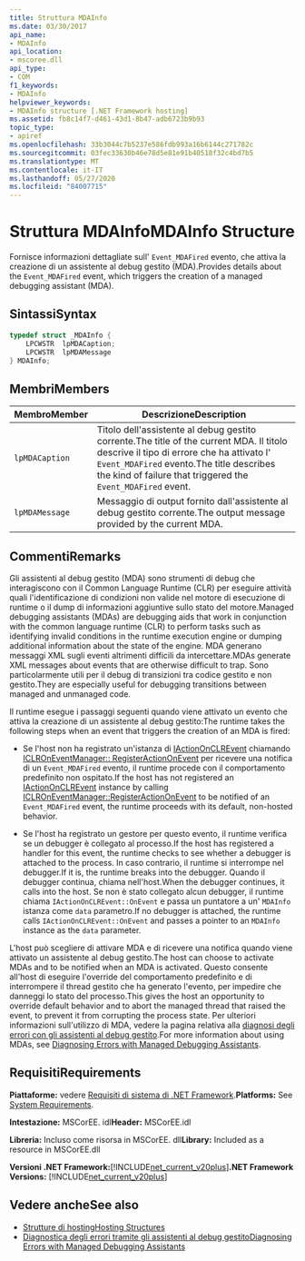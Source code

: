 ```yaml
---
title: Struttura MDAInfo
ms.date: 03/30/2017
api_name:
- MDAInfo
api_location:
- mscoree.dll
api_type:
- COM
f1_keywords:
- MDAInfo
helpviewer_keywords:
- MDAInfo structure [.NET Framework hosting]
ms.assetid: fb8c14f7-d461-43d1-8b47-adb6723b9b93
topic_type:
- apiref
ms.openlocfilehash: 33b3044c7b5237e586fdb993a16b6144c271782c
ms.sourcegitcommit: 03fec33630b46e78d5e81e91b40518f32c4bd7b5
ms.translationtype: MT
ms.contentlocale: it-IT
ms.lasthandoff: 05/27/2020
ms.locfileid: "84007715"
---
```

# <a name="mdainfo-structure"></a><span data-ttu-id="ef615-102">Struttura MDAInfo</span><span class="sxs-lookup"><span data-stu-id="ef615-102">MDAInfo Structure</span></span>
<span data-ttu-id="ef615-103">Fornisce informazioni dettagliate sull' `Event_MDAFired` evento, che attiva la creazione di un assistente al debug gestito (MDA).</span><span class="sxs-lookup"><span data-stu-id="ef615-103">Provides details about the `Event_MDAFired` event, which triggers the creation of a managed debugging assistant (MDA).</span></span>  
  
## <a name="syntax"></a><span data-ttu-id="ef615-104">Sintassi</span><span class="sxs-lookup"><span data-stu-id="ef615-104">Syntax</span></span>  
  
```cpp  
typedef struct _MDAInfo {  
    LPCWSTR  lpMDACaption;  
    LPCWSTR  lpMDAMessage  
} MDAInfo;  
```  
  
## <a name="members"></a><span data-ttu-id="ef615-105">Membri</span><span class="sxs-lookup"><span data-stu-id="ef615-105">Members</span></span>  
  
|<span data-ttu-id="ef615-106">Membro</span><span class="sxs-lookup"><span data-stu-id="ef615-106">Member</span></span>|<span data-ttu-id="ef615-107">Descrizione</span><span class="sxs-lookup"><span data-stu-id="ef615-107">Description</span></span>|  
|------------|-----------------|  
|`lpMDACaption`|<span data-ttu-id="ef615-108">Titolo dell'assistente al debug gestito corrente.</span><span class="sxs-lookup"><span data-stu-id="ef615-108">The title of the current MDA.</span></span> <span data-ttu-id="ef615-109">Il titolo descrive il tipo di errore che ha attivato l' `Event_MDAFired` evento.</span><span class="sxs-lookup"><span data-stu-id="ef615-109">The title describes the kind of failure that triggered the `Event_MDAFired` event.</span></span>|  
|`lpMDAMessage`|<span data-ttu-id="ef615-110">Messaggio di output fornito dall'assistente al debug gestito corrente.</span><span class="sxs-lookup"><span data-stu-id="ef615-110">The output message provided by the current MDA.</span></span>|  
  
## <a name="remarks"></a><span data-ttu-id="ef615-111">Commenti</span><span class="sxs-lookup"><span data-stu-id="ef615-111">Remarks</span></span>  
 <span data-ttu-id="ef615-112">Gli assistenti al debug gestito (MDA) sono strumenti di debug che interagiscono con il Common Language Runtime (CLR) per eseguire attività quali l'identificazione di condizioni non valide nel motore di esecuzione di runtime o il dump di informazioni aggiuntive sullo stato del motore.</span><span class="sxs-lookup"><span data-stu-id="ef615-112">Managed debugging assistants (MDAs) are debugging aids that work in conjunction with the common language runtime (CLR) to perform tasks such as identifying invalid conditions in the runtime execution engine or dumping additional information about the state of the engine.</span></span> <span data-ttu-id="ef615-113">MDA generano messaggi XML sugli eventi altrimenti difficili da intercettare.</span><span class="sxs-lookup"><span data-stu-id="ef615-113">MDAs generate XML messages about events that are otherwise difficult to trap.</span></span> <span data-ttu-id="ef615-114">Sono particolarmente utili per il debug di transizioni tra codice gestito e non gestito.</span><span class="sxs-lookup"><span data-stu-id="ef615-114">They are especially useful for debugging transitions between managed and unmanaged code.</span></span>  
  
 <span data-ttu-id="ef615-115">Il runtime esegue i passaggi seguenti quando viene attivato un evento che attiva la creazione di un assistente al debug gestito:</span><span class="sxs-lookup"><span data-stu-id="ef615-115">The runtime takes the following steps when an event that triggers the creation of an MDA is fired:</span></span>  
  
- <span data-ttu-id="ef615-116">Se l'host non ha registrato un'istanza di [IActionOnCLREvent](../../../../docs/framework/unmanaged-api/hosting/iactiononclrevent-interface.md) chiamando [ICLROnEventManager:: RegisterActionOnEvent](iclroneventmanager-registeractiononevent-method.md) per ricevere una notifica di un `Event_MDAFired` evento, il runtime procede con il comportamento predefinito non ospitato.</span><span class="sxs-lookup"><span data-stu-id="ef615-116">If the host has not registered an [IActionOnCLREvent](../../../../docs/framework/unmanaged-api/hosting/iactiononclrevent-interface.md) instance by calling [ICLROnEventManager::RegisterActionOnEvent](iclroneventmanager-registeractiononevent-method.md) to be notified of an `Event_MDAFired` event, the runtime proceeds with its default, non-hosted behavior.</span></span>  
  
- <span data-ttu-id="ef615-117">Se l'host ha registrato un gestore per questo evento, il runtime verifica se un debugger è collegato al processo.</span><span class="sxs-lookup"><span data-stu-id="ef615-117">If the host has registered a handler for this event, the runtime checks to see whether a debugger is attached to the process.</span></span> <span data-ttu-id="ef615-118">In caso contrario, il runtime si interrompe nel debugger.</span><span class="sxs-lookup"><span data-stu-id="ef615-118">If it is, the runtime breaks into the debugger.</span></span> <span data-ttu-id="ef615-119">Quando il debugger continua, chiama nell'host.</span><span class="sxs-lookup"><span data-stu-id="ef615-119">When the debugger continues, it calls into the host.</span></span> <span data-ttu-id="ef615-120">Se non è stato collegato alcun debugger, il runtime chiama `IActionOnCLREvent::OnEvent` e passa un puntatore a un' `MDAInfo` istanza come `data` parametro.</span><span class="sxs-lookup"><span data-stu-id="ef615-120">If no debugger is attached, the runtime calls `IActionOnCLREvent::OnEvent` and passes a pointer to an `MDAInfo` instance as the `data` parameter.</span></span>  
  
 <span data-ttu-id="ef615-121">L'host può scegliere di attivare MDA e di ricevere una notifica quando viene attivato un assistente al debug gestito.</span><span class="sxs-lookup"><span data-stu-id="ef615-121">The host can choose to activate MDAs and to be notified when an MDA is activated.</span></span> <span data-ttu-id="ef615-122">Questo consente all'host di eseguire l'override del comportamento predefinito e di interrompere il thread gestito che ha generato l'evento, per impedire che danneggi lo stato del processo.</span><span class="sxs-lookup"><span data-stu-id="ef615-122">This gives the host an opportunity to override default behavior and to abort the managed thread that raised the event, to prevent it from corrupting the process state.</span></span> <span data-ttu-id="ef615-123">Per ulteriori informazioni sull'utilizzo di MDA, vedere la pagina relativa alla [diagnosi degli errori con gli assistenti al debug gestito](../../debug-trace-profile/diagnosing-errors-with-managed-debugging-assistants.md).</span><span class="sxs-lookup"><span data-stu-id="ef615-123">For more information about using MDAs, see [Diagnosing Errors with Managed Debugging Assistants](../../debug-trace-profile/diagnosing-errors-with-managed-debugging-assistants.md).</span></span>  
  
## <a name="requirements"></a><span data-ttu-id="ef615-124">Requisiti</span><span class="sxs-lookup"><span data-stu-id="ef615-124">Requirements</span></span>  
 <span data-ttu-id="ef615-125">**Piattaforme:** vedere [Requisiti di sistema di .NET Framework](../../get-started/system-requirements.md).</span><span class="sxs-lookup"><span data-stu-id="ef615-125">**Platforms:** See [System Requirements](../../get-started/system-requirements.md).</span></span>  
  
 <span data-ttu-id="ef615-126">**Intestazione:** MSCorEE. idl</span><span class="sxs-lookup"><span data-stu-id="ef615-126">**Header:** MSCorEE.idl</span></span>  
  
 <span data-ttu-id="ef615-127">**Libreria:** Incluso come risorsa in MSCorEE. dll</span><span class="sxs-lookup"><span data-stu-id="ef615-127">**Library:** Included as a resource in MSCorEE.dll</span></span>  
  
 <span data-ttu-id="ef615-128">**Versioni .NET Framework:**[!INCLUDE[net_current_v20plus](../../../../includes/net-current-v20plus-md.md)]</span><span class="sxs-lookup"><span data-stu-id="ef615-128">**.NET Framework Versions:** [!INCLUDE[net_current_v20plus](../../../../includes/net-current-v20plus-md.md)]</span></span>  
  
## <a name="see-also"></a><span data-ttu-id="ef615-129">Vedere anche</span><span class="sxs-lookup"><span data-stu-id="ef615-129">See also</span></span>

- [<span data-ttu-id="ef615-130">Strutture di hosting</span><span class="sxs-lookup"><span data-stu-id="ef615-130">Hosting Structures</span></span>](hosting-structures.md)
- [<span data-ttu-id="ef615-131">Diagnostica degli errori tramite gli assistenti al debug gestito</span><span class="sxs-lookup"><span data-stu-id="ef615-131">Diagnosing Errors with Managed Debugging Assistants</span></span>](../../debug-trace-profile/diagnosing-errors-with-managed-debugging-assistants.md)
